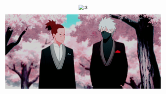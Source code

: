 <p align="center">
<img src="ee48619529f4ea2d0ee5066d0ba294e4.gif" alt=":3">

<p align="center">
<img src="84557455_425177698285144_8927799173592383488_n.gif" alt=":D">
